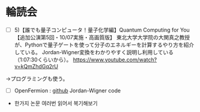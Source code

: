 
# 輪読会
- [ ] 5)【誰でも量子コンピュータ！量子化学編】Quantum Computing for You【追加公演第5回・10/07実施・高画質版】
東北大学大学院の大関真之教授が、Pythonで量子ゲートを使って分子のエネルギーを計算するやり方を紹介している。
Jordan-Wigner変換をわかりやすく説明し利用している（1:07:30くらいから）。
https://www.youtube.com/watch?v=kQmZhdGq2rU

→プログラミングも使う。

- [ ] OpenFermion : [github](https://quantumai.google/openfermion/tutorials/jordan_wigner_and_bravyi_kitaev_transforms)
Jordan-Wigner code

- 한가지 논문 여러번 읽어서 복기해보기